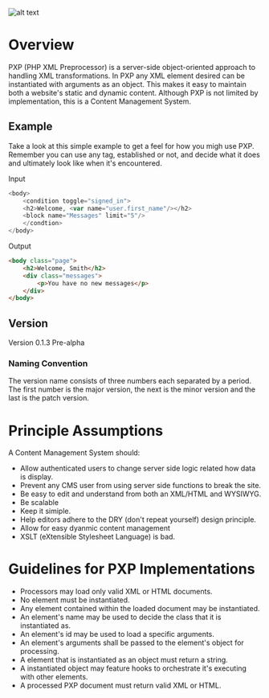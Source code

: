 ![alt text](https://github.com/hxtree/PXP/raw/master/site/assets/images/pxp/logo/179x100.jpg "PXP")

# Overview
PXP (PHP XML Preprocessor) is a server-side object-oriented approach to handling XML transformations.
In PXP any XML element desired can be instantiated with arguments as an object. This makes
it easy to maintain both a website's static and dynamic content. Although PXP is not limited by
implementation, this is a Content Management System. 


## Example
Take a look at this simple example to get a feel for how you migh use PXP. Remember you 
can use any tag, established or not, and decide what it does and ultimately look like when 
it's encountered.

Input
```php
<body>
    <condition toggle="signed_in">
	<h2>Welcome, <var name="user.first_name"/></h2>
	<block name="Messages" limit="5"/>
    </condtion>
</body>
```

Output
```HTML
<body class="page">
	<h2>Welcome, Smith</h2>
	<div class="messages">
		<p>You have no new messages</p>
	</div>
</body>
```

## Version
Version 0.1.3 Pre-alpha

### Naming Convention
The version name consists of three numbers each separated by a period. The first number is the major version,
the next is the minor version and the last is the patch version. 

# Principle Assumptions
A Content Management System should:
* Allow authenticated users to change server side logic related how data is display.
* Prevent any CMS user from using server side functions to break the site.
* Be easy to edit and understand from both an XML/HTML and WYSIWYG.
* Be scalable
* Keep it simiple.
* Help editors adhere to the DRY (don't repeat yourself) design principle.
* Allow for easy dyanmic content management
* XSLT (eXtensible Stylesheet Language) is bad.

# Guidelines for PXP Implementations
* Processors may load only valid XML or HTML documents.
* No element must be instantiated.	
* Any element contained within the loaded document may be instantiated.
* An element's name may be used to decide the class that it is instantiated as.
* An element's id may be used to load a specific arguments.
* An element's arguments shall be passed to the element's object for processing.
* A element that is instantiated as an object must return a string.
* A instantiated object may feature hooks to orchestrate it's executing with other elements.
* A processed PXP document must return valid XML or HTML.
